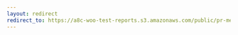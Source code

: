 ```yaml
---
layout: redirect
redirect_to: https://a8c-woo-test-reports.s3.amazonaws.com/public/pr-merge/37454/e2e/index.html
---
```

